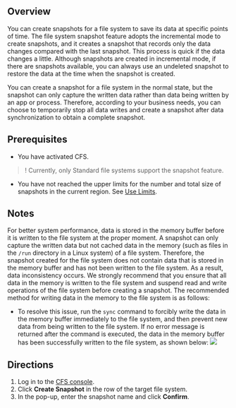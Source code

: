 ## Overview

You can create snapshots for a file system to save its data at specific points of time. The file system snapshot feature adopts the incremental mode to create snapshots, and it creates a snapshot that records only the data changes compared with the last snapshot. This process is quick if the data changes a little. Although snapshots are created in incremental mode, if there are snapshots available, you can always use an undeleted snapshot to restore the data at the time when the snapshot is created.

You can create a snapshot for a file system in the normal state, but the snapshot can only capture the written data rather than data being written by an app or process. Therefore, according to your business needs, you can choose to temporarily stop all data writes and create a snapshot after data synchronization to obtain a complete snapshot. 

## Prerequisites
- You have activated CFS.
>! Currently, only Standard file systems support the snapshot feature.
>
- You have not reached the upper limits for the number and total size of snapshots in the current region. See [Use Limits](https://intl.cloud.tencent.com/document/product/582/44913).

## Notes

For better system performance, data is stored in the memory buffer before it is written to the file system at the proper moment. A snapshot can only capture the written data but not cached data in the memory (such as files in the `/run` directory in a Linux system) of a file system. Therefore, the snapshot created for the file system does not contain data that is stored in the memory buffer and has not been written to the file system. As a result, data inconsistency occurs. We strongly recommend that you ensure that all data in the memory is written to the file system and suspend read and write operations of the file system before creating a snapshot. The recommended method for writing data in the memory to the file system is as follows:
- To resolve this issue, run the `sync` command to forcibly write the data in the memory buffer immediately to the file system, and then prevent new data from being written to the file system. If no error message is returned after the command is executed, the data in the memory buffer has been successfully written to the file system, as shown below:
![](https://main.qcloudimg.com/raw/e1b0ac245e325281a0693f7ae43946ff.png)



## Directions[](id:CreateSnapshot)

1. Log in to the [CFS console](https://console.cloud.tencent.com/cfs).
2. Click **Create Snapshot** in the row of the target file system.
3. In the pop-up, enter the snapshot name and click **Confirm**.
	

